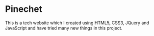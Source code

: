 # Pinechet
This is a tech website which I created using HTML5, CSS3, JQuery and JavaScript and have tried many new things in this project.
